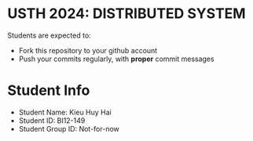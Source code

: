 USTH 2024: DISTRIBUTED SYSTEM
=====================================================

Students are expected to:
* Fork this repository to your github account
* Push your commits regularly, with **proper** commit messages


Student Info
=========================

* Student Name: Kieu Huy Hai
* Student ID: BI12-149
* Student Group ID: Not-for-now
